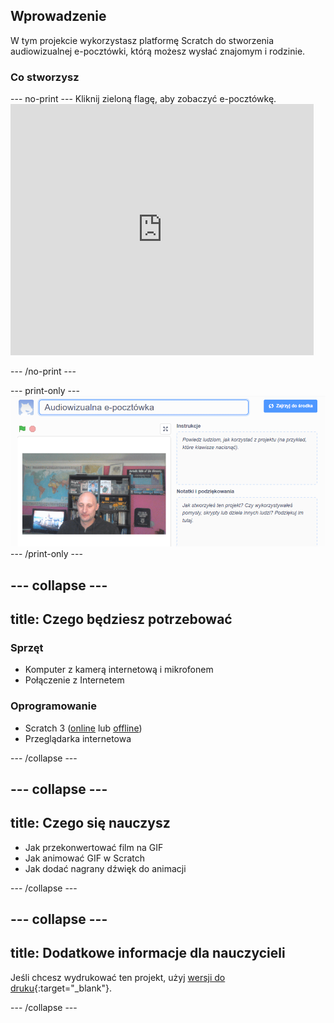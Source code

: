 ## Wprowadzenie

W tym projekcie wykorzystasz platformę Scratch do stworzenia audiowizualnej e-pocztówki, którą możesz wysłać znajomym i rodzinie.

### Co stworzysz

--- no-print --- Kliknij zieloną flagę, aby zobaczyć e-pocztówkę. <iframe src="https://scratch.mit.edu/projects/419313682/embed" allowtransparency="true" width="485" height="402" frameborder="0" scrolling="no" allowfullscreen></iframe>

--- /no-print ---

--- print-only --- ![Complete project](images/showcase_static.png) --- /print-only ---

--- collapse ---
---
title: Czego będziesz potrzebować
---
### Sprzęt

- Komputer z kamerą internetową i mikrofonem
- Połączenie z Internetem

### Oprogramowanie

- Scratch 3 ([online](http://rpf.io/scratchon) lub [offline](http://rpf.io/scratchoff))
- Przeglądarka internetowa

--- /collapse ---

--- collapse ---
---
title: Czego się nauczysz
---

- Jak przekonwertować film na GIF
- Jak animować GIF w Scratch
- Jak dodać nagrany dźwięk do animacji

--- /collapse ---

--- collapse ---
---
title: Dodatkowe informacje dla nauczycieli
---

Jeśli chcesz wydrukować ten projekt, użyj [wersji do druku](https://projects.raspberrypi.org/en/projects/av-e-card/print){:target="_blank"}.

--- /collapse ---

